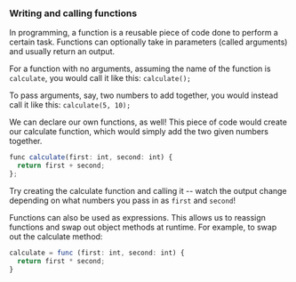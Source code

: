 ### Writing and calling functions

In programming, a function is a reusable piece of code
done to perform a certain task. Functions can optionally
take in parameters (called arguments) and usually return an output.

For a function with no arguments, assuming the name of the
function is `calculate`, you would call it like this:
`calculate();`

To pass arguments, say, two numbers to add together, you would
instead call it like this:
`calculate(5, 10);`

We can declare our own functions, as well! This piece of
code would create our calculate function, which would simply
add the two given numbers together.

```javascript
func calculate(first: int, second: int) {
  return first + second;
};
```

Try creating the calculate function and calling it
  -- watch the output change depending on what numbers you
      pass in as `first` and `second`!

Functions can also be used as expressions. This allows
us to reassign functions and swap out object methods at
runtime. For example, to swap out the calculate method:

```javascript
calculate = func (first: int, second: int) {
  return first * second;
}
```
